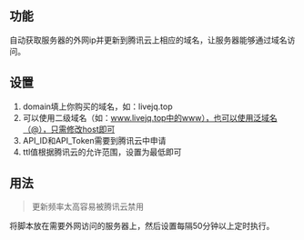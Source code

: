 ## 功能

自动获取服务器的外网ip并更新到腾讯云上相应的域名，让服务器能够通过域名访问。

## 设置

1. domain填上你购买的域名，如：livejq.top
1. 可以使用二级域名（如：www.livejq.top中的www），也可以使用泛域名（@），只需修改host即可
1. API_ID和API_Token需要到腾讯云中申请
1. ttl值根据腾讯云的允许范围，设置为最低即可

## 用法

>更新频率太高容易被腾讯云禁用

将脚本放在需要外网访问的服务器上，然后设置每隔50分钟以上定时执行。
